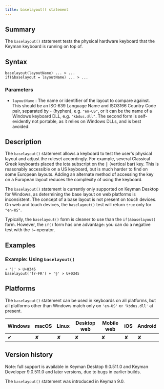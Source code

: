 ```yaml
---
title: baselayout() statement
---
```


## Summary

The `baselayout()` statement tests the physical hardware keyboard that the
Keyman keyboard is running on top of.

## Syntax

```keyman
baselayout(layoutName) ... > ...
if(&baselayout = layoutName) ... > ...
```

### Parameters

* `layoutName`
: The name or identifier of the layout to compare against. This should be an ISO
639 Language Name and ISO3166 Country Code pair, separated by `-` (hyphen), e.g.
`"en-US"`, or it can be the name of a Windows keyboard DLL, e.g. `"kbdus.dll"`.
The second form is self-evidently not portable, as it relies on Windows DLLs,
and is best avoided.

## Description

The `baselayout()` statement allows a keyboard to test the user's physical
layout and adjust the ruleset accordingly. For example, several Classical Greek
keyboards placed the iota subscript on the <kbd>|</kbd> (vertical
bar) key. This is reasonably accessible on a US keyboard, but is much harder to
find on some European layouts. Adding an alternate method of accessing the key
on a European layout reduces the complexity of using the keyboard.

The `baselayout()` statement is currently only supported on Keyman Desktop for
Windows, as determining the base layout on web platforms is inconsistent. The
concept of a base layout is not present on touch devices. On web and touch
devices, the `baselayout()` test will return `true` only for `"en-US"`.

Typically, the `baselayout()` form is cleaner to use than the `if(&baselayout)`
form. However, the `if()` form has one advantage: you can do a negative test
with the `!=` operator.

## Examples

### Example: Using `baselayout()`

```keyman
+ '|' > U+0345
baselayout('fr-FR') + '§' > U+0345
```

## Platforms

The `baselayout()` statement can be used in keyboards on all platforms, but all
platforms other than Windows match only on `'en-US'` or `'kbdus.dll'` at
present.

<table class='platform'>
  <thead>
    <tr><th>Windows</th><th>macOS</th><th>Linux</th><th>Desktop web</th><th>Mobile web</th><th>iOS</th><th>Android</th></tr>
  </thead>
  <tbody>
  <tr><td>✔</td><td>✘</td><td>✘</td><td>✘</td><td>✘</td><td>✘</td><td>✘</td></tr>
  </tbody>
</table>

## Version history

Note: full support is available in Keyman Desktop 9.0.511.0 and Keyman Developer
9.0.511.0 and later versions, due to bugs in earlier builds.

The `baselayout()` statement was introduced in Keyman 9.0.